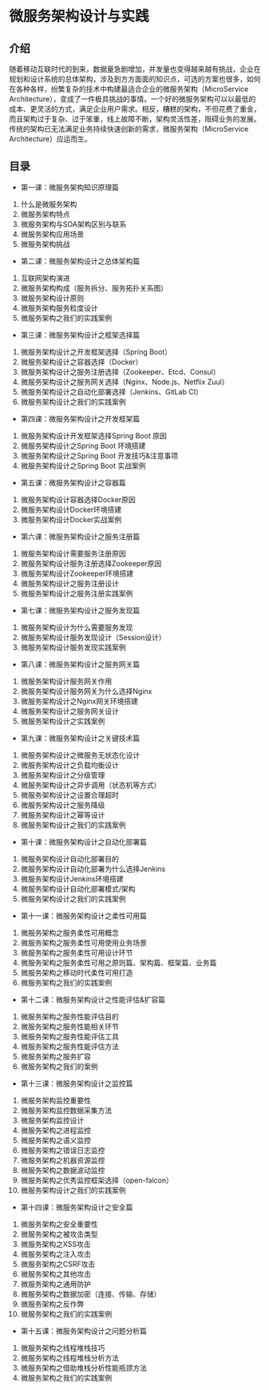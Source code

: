 # 微服务架构设计与实践

## 介绍
随着移动互联时代的到来，数据量急剧增加，并发量也变得越来越有挑战，企业在规划和设计系统的总体架构，涉及到方方面面的知识点，可选的方案也很多，如何在各种各样，纷繁复杂的技术中构建最适合企业的微服务架构（MicroService Architecture），变成了一件极具挑战的事情。一个好的微服务架构可以以最低的成本、更灵活的方式，满足企业用户需求。相反，糟糕的架构，不但花费了重金，而且架构过于复杂、过于笨重，线上故障不断，架构灵活性差，阻碍业务的发展。传统的架构已无法满足业务持续快速创新的需求，微服务架构（MicroService Architecture）应运而生。

## 目录

 - 第一课：微服务架构知识原理篇
1. 什么是微服务架构
2. 微服务架构特点
3. 微服务架构与SOA架构区别与联系
4. 微服务架构应用场景
5. 微服务架构挑战
 - 第二课：微服务架构设计之总体架构篇
1. 互联网架构演进
2. 微服务架构构成（服务拆分、服务拓扑关系图）
3. 微服务架构设计原则
4. 微服务架构服务粒度设计
5. 微服务架构之我们的实践案例
 - 第三课：微服务架构设计之框架选择篇
1. 微服务架构设计之开发框架选择（Spring Boot）
2. 微服务架构设计之容器选择（Docker）
3. 微服务架构设计之服务注册选择（Zookeeper、Etcd、Consul）
4. 微服务架构设计之服务网关选择（Nginx、Node.js、Netflix Zuul）
5. 微服务架构设计之自动化部署选择（Jenkins、GitLab CI）
6. 微服务架构设计之我们的实践案例
 - 第四课：微服务架构设计之开发框架篇
1. 微服务架构设计开发框架选择Spring Boot 原因
2. 微服务架构设计之Spring Boot 环境搭建
3. 微服务架构设计之Spring Boot 开发技巧&注意事项
4. 微服务架构设计之Spring Boot 实战案例
 - 第五课：微服务架构设计之容器篇
1. 微服务架构设计容器选择Docker原因
2. 微服务架构设计Docker环境搭建
3. 微服务架构设计Docker实战案例
 - 第六课：微服务架构设计之服务注册篇
1. 微服务架构设计需要服务注册原因
2. 微服务架构设计服务注册选择Zookeeper原因
3. 微服务架构设计Zookeeper环境搭建
4. 微服务架构设计之服务注册设计
5. 微服务架构设计之服务注册实践案例
 - 第七课：微服务架构设计之服务发现篇
1. 微服务架构设计为什么需要服务发现
2. 微服务架构设计服务发现设计（Session设计）
3. 微服务架构设计服务发现实践案例
 - 第八课：微服务架构设计之服务网关篇
1. 微服务架构设计服务网关作用
2. 微服务架构设计服务网关为什么选择Nginx
3. 微服务架构设计之Nginx网关环境搭建
4. 微服务架构设计之服务网关设计
5. 微服务架构设计之实践案例
 - 第九课：微服务架构设计之关键技术篇
1. 微服务架构设计之微服务无状态化设计
2. 微服务架构设计之负载均衡设计
3. 微服务架构设计之分级管理
4. 微服务架构设计之异步调用（状态机等方式）
5. 微服务架构设计之设置合理超时
6. 微服务架构设计之服务降级
7. 微服务架构设计之幂等设计
8. 微服务架构设计之我们的实践案例
 - 第十课：微服务架构设计之自动化部署篇
1. 微服务架构设计自动化部署目的
2. 微服务架构设计自动化部署为什么选择Jenkins
3. 微服务架构设计Jenkins环境搭建
4. 微服务架构设计自动化部署模式/架构
5. 微服务架构设计之我们的实践案例
 - 第十一课：微服务架构设计之柔性可用篇
1. 微服务架构之服务柔性可用概念
2. 微服务架构之服务柔性可用使用业务场景
3. 微服务架构之服务柔性可用设计环节
4. 微服务架构之服务柔性可用之原则篇、架构篇、框架篇、业务篇
5. 微服务架构之移动时代柔性可用打造
6. 微服务架构之我们的实践案例
 - 第十二课：微服务架构设计之性能评估&扩容篇
1. 微服务架构之服务性能评估目的
2. 微服务架构之服务性能相关环节
3. 微服务架构之服务性能评估工具
4. 微服务架构之服务性能评估方法
5. 微服务架构之服务扩容
6. 微服务架构之我们的案例
 - 第十三课：微服务架构设计之监控篇
1. 微服务架构监控重要性
2. 微服务架构监控数据采集方法
3. 微服务架构监控设计
4. 微服务架构之进程监控
5. 微服务架构之语义监控
6. 微服务架构之错误日志监控
7. 微服务架构之机器资源监控
8. 微服务架构之数据波动监控
9. 微服务架构之优秀监控框架选择（open-falcon）
10. 微服务架构设计之我们的实践案例
 - 第十四课：微服务架构设计之安全篇
1. 微服务架构之安全重要性
2. 微服务架构之被攻击类型
3. 微服务架构之XSS攻击
4. 微服务架构之注入攻击
5. 微服务架构之CSRF攻击
6. 微服务架构之其他攻击
7. 微服务架构之通用防护
8. 微服务架构之数据加密（连接、传输、存储）
9. 微服务架构之反作弊
10. 微服务架构之我们的实践案例
 - 第十五课：微服务架构设计之问题分析篇
1. 微服务架构之线程堆栈技巧
2. 微服务架构之线程堆栈分析方法
3. 微服务架构之借助堆栈分析性能瓶颈方法
4. 微服务架构之我们的实践案例
